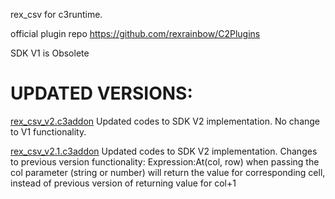 rex_csv for c3runtime.

official plugin repo
https://github.com/rexrainbow/C2Plugins

SDK V1 is Obsolete

# UPDATED VERSIONS:

[rex_csv_v2.c3addon](https://github.com/erenertugrul/construct-plugins/raw/master/ported_plugins/plugins/rex_csv/dist/rex_csv_v2.c3addon)
Updated codes to SDK V2 implementation. No change to V1 functionality.

[rex_csv_v2.1.c3addon](https://github.com/erenertugrul/construct-plugins/raw/master/ported_plugins/plugins/rex_csv/dist/rex_csv_v2.1.c3addon)
Updated codes to SDK V2 implementation. Changes to previous version functionality:
Expression:At(col, row)
when passing the col parameter (string or number) will return the value for corresponding cell, instead of previous version of returning value for col+1